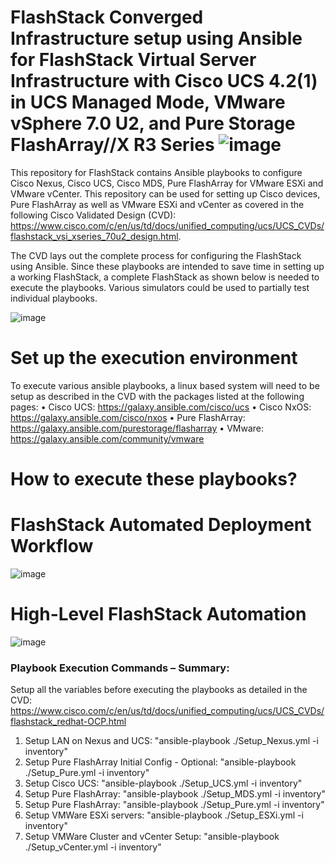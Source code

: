 # FlashStack Converged Infrastructure setup using Ansible for FlashStack Virtual Server Infrastructure with Cisco UCS 4.2(1) in UCS Managed Mode, VMware vSphere 7.0 U2, and Pure Storage FlashArray//X R3 Series ![image](https://user-images.githubusercontent.com/3585414/144469023-6fafbd03-4dbd-45b1-86b0-450f3f357d81.png)

This repository for FlashStack contains Ansible playbooks to configure Cisco Nexus, Cisco UCS, Cisco MDS, Pure FlashArray for VMware ESXi and VMware vCenter. This repository can be used for setting up Cisco devices, Pure FlashArray as well as VMware ESXi and vCenter as covered in the following Cisco Validated Design (CVD): https://www.cisco.com/c/en/us/td/docs/unified_computing/ucs/UCS_CVDs/flashstack_vsi_xseries_70u2_design.html.

The CVD lays out the complete process for configuring the FlashStack using Ansible. Since these playbooks are intended to save time in setting up a working FlashStack, a complete FlashStack as shown below is needed to execute the playbooks. Various simulators could be used to partially test individual playbooks.

![image](https://user-images.githubusercontent.com/3585414/144469351-5f7cd3a6-fbe5-4a21-80b3-0b6d5e0b1f1b.png)

# Set up the execution environment
To execute various ansible playbooks, a linux based system will need to be setup as described in the CVD with the packages listed at the following pages:
 •	Cisco UCS: https://galaxy.ansible.com/cisco/ucs
 •	Cisco NxOS: https://galaxy.ansible.com/cisco/nxos
 •	Pure FlashArray: https://galaxy.ansible.com/purestorage/flasharray
 •	VMware: https://galaxy.ansible.com/community/vmware
 
# How to execute these playbooks?

# FlashStack Automated Deployment Workflow

![image](https://user-images.githubusercontent.com/3585414/144469881-a647e3fa-f48e-411c-b13c-822bfb9a15ea.png)

# High-Level FlashStack Automation

![image](https://user-images.githubusercontent.com/3585414/144469966-5bb64054-b070-4ab2-a61f-866c3beb47c3.png)

### Playbook Execution Commands – Summary:
Setup all the variables before executing the playbooks as detailed in the CVD: https://www.cisco.com/c/en/us/td/docs/unified_computing/ucs/UCS_CVDs/flashstack_redhat-OCP.html

1.	Setup LAN on Nexus and UCS: "ansible-playbook ./Setup_Nexus.yml -i inventory"
2.	Setup Pure FlashArray Initial Config - Optional: "ansible-playbook ./Setup_Pure.yml -i inventory"
3.	Setup Cisco UCS: "ansible-playbook ./Setup_UCS.yml -i inventory"
4.	Setup Pure FlashArray: "ansible-playbook ./Setup_MDS.yml -i inventory"
5.	Setup Pure FlashArray: "ansible-playbook ./Setup_Pure.yml -i inventory"
6.	Setup VMWare ESXi servers: "ansible-playbook ./Setup_ESXi.yml -i inventory"
7.	Setup VMWare Cluster and vCenter Setup: "ansible-playbook ./Setup_vCenter.yml -i inventory"	
